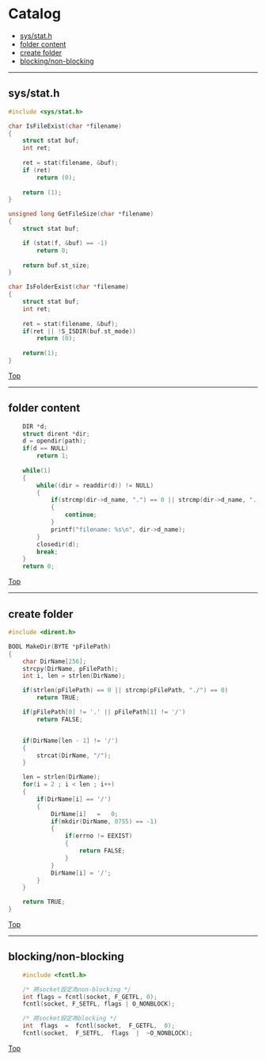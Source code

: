 # Catalog
* [sys/stat.h](#sysstath)
* [folder content](#folder-content)
* [create folder](#create-folder)
* [blocking/non-blocking](#blockingnon-blocking)
***

## sys/stat.h

```cpp
#include <sys/stat.h>

char IsFileExist(char *filename) 
{
    struct stat buf;
    int ret;
    
    ret = stat(filename, &buf);
    if (ret) 
        return (0);	
    
    return (1);
}

unsigned long GetFileSize(char *filename) 
{
    struct stat buf;

    if (stat(f, &buf) == -1)
        return 0;
        
    return buf.st_size;
}

char IsFolderExist(char *filename) 
{
    struct stat buf;
    int ret;
    
    ret = stat(filename, &buf);
    if(ret || !S_ISDIR(buf.st_mode))
        return (0);
        
    return(1);
}
```
[Top](#Catalog) 
***

## folder content

```cpp
    DIR *d;
    struct dirent *dir;
    d = opendir(path);
    if(d == NULL)
        return 1;
        
    while(1)
    {
        while((dir = readdir(d)) != NULL)
        {
            if(strcmp(dir->d_name, ".") == 0 || strcmp(dir->d_name, "..") == 0)
            {
                continue;
            }
            printf("filename: %s\n", dir->d_name);
        }
        closedir(d);
        break;
    }
    return 0;
```
[Top](#Catalog) 
***

## create folder

```cpp
#include <dirent.h>

BOOL MakeDir(BYTE *pFilePath)
{
    char DirName[256];
    strcpy(DirName, pFilePath);
    int i, len = strlen(DirName);

    if(strlen(pFilePath) == 0 || strcmp(pFilePath, "./") == 0)
        return TRUE;

    if(pFilePath[0] != '.' || pFilePath[1] != '/')
        return FALSE;


    if(DirName[len - 1] != '/')
    {
        strcat(DirName, "/");
    }

    len = strlen(DirName);
    for(i = 2 ; i < len ; i++)
    {
        if(DirName[i] == '/')
        {
            DirName[i]   =   0;
            if(mkdir(DirName, 0755) == -1)
            {
                if(errno != EEXIST)
                {
                    return FALSE;
                }
            }
            DirName[i] = '/';
        }
    }

    return TRUE;
}

```
[Top](#Catalog) 
***

## blocking/non-blocking
```cpp
    #include <fcntl.h>

    /* 將socket設定為non-blocking */
    int flags = fcntl(socket, F_GETFL, 0); 
    fcntl(socket, F_SETFL, flags | O_NONBLOCK);

    /* 將socket設定為blocking */
    int  flags  =  fcntl(socket,  F_GETFL,  0);
    fcntl(socket,  F_SETFL,  flags  |  ~O_NONBLOCK);
```
[Top](#Catalog) 
